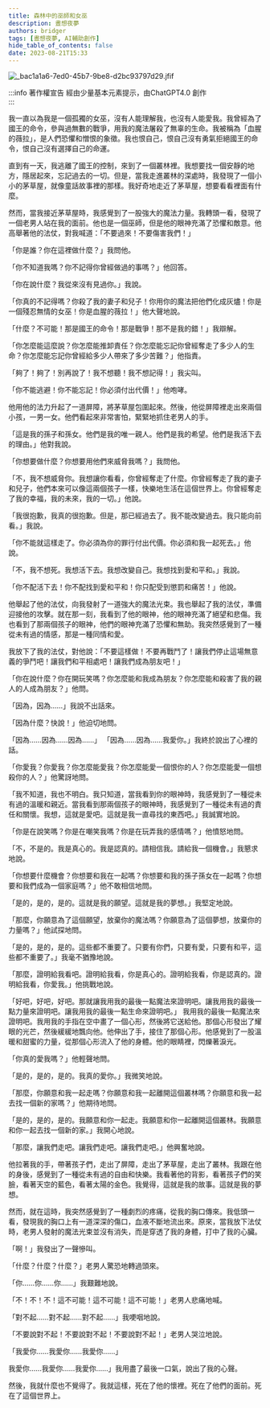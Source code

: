 ```yaml
---
title: 森林中的巫師和女巫
description: 晝想夜夢
authors: bridger
tags: [晝想夜夢, AI輔助創作]
hide_table_of_contents: false
date: 2023-08-21T15:33
---
```


![_bac1a1a6-7ed0-45b7-9be8-d2bc93797d29.jfif](https://e.brid.pw/i/2023/08/21/qlhfva-2.webp)


<!-- truncate -->
:::info 著作權宣告
經由少量基本元素提示，由ChatGPT4.0 創作  
:::


我一直以為我是一個孤獨的女巫，沒有人能理解我，也沒有人能愛我。我曾經為了國王的命令，參與過無數的戰爭，用我的魔法屠殺了無辜的生命。我被稱為「血腥的薇拉」，是人們恐懼和憎恨的象徵。我也恨自己，恨自己沒有勇氣拒絕國王的命令，恨自己沒有選擇自己的命運。

直到有一天，我逃離了國王的控制，來到了一個叢林裡。我想要找一個安靜的地方，隱居起來，忘記過去的一切。但是，當我走進叢林的深處時，我發現了一個小小的茅草屋，就像童話故事裡的那樣。我好奇地走近了茅草屋，想要看看裡面有什麼。

然而，當我接近茅草屋時，我感覺到了一股強大的魔法力量。我轉頭一看，發現了一個老男人站在我的面前。他也是一個巫師，但是他的眼神充滿了恐懼和敵意。他高舉著他的法仗，對我喊道：「不要過來！不要傷害我們！」

「你是誰？你在這裡做什麼？」我問他。

「你不知道我嗎？你不記得你曾經做過的事嗎？」他回答。

「你在說什麼？我從來沒有見過你。」我說。

「你真的不記得嗎？你殺了我的妻子和兒子！你用你的魔法把他們化成灰燼！你是一個殘忍無情的女巫！你是血腥的薇拉！」他大聲地說。

「什麼？不可能！那是國王的命令！那是戰爭！那不是我的錯！」我辯解。

「你怎麼能這麼說？你怎麼能推卸責任？你怎麼能忘記你曾經奪走了多少人的生命？你怎麼能忘記你曾經給多少人帶來了多少苦難？」他指責。

「夠了！夠了！別再說了！我不想聽！我不想記得！」我尖叫。

「你不能逃避！你不能忘記！你必須付出代價！」他咆哮。

他用他的法力升起了一道屏障，將茅草屋包圍起來。然後，他從屏障裡走出來兩個小孩，一男一女。他們看起來非常害怕，緊緊地抓住老男人的手。

「這是我的孫子和孫女。他們是我的唯一親人。他們是我的希望。他們是我活下去的理由。」他對我說。

「你想要做什麼？你想要用他們來威脅我嗎？」我問他。

「不，我不想威脅你。我想讓你看看，你曾經奪走了什麼。你曾經奪走了我的妻子和兒子，他們本來可以像這兩個孩子一樣，快樂地生活在這個世界上。你曾經奪走了我的幸福，我的未來，我的一切。」他說。

「我很抱歉，我真的很抱歉。但是，那已經過去了。我不能改變過去。我只能向前看。」我說。

「你不能就這樣走了。你必須為你的罪行付出代價。你必須和我一起死去。」他說。

「不，我不想死。我想活下去。我想改變自己。我想找到愛和平和。」我說。

「你不配活下去！你不配找到愛和平和！你只配受到懲罰和痛苦！」他說。

他舉起了他的法仗，向我發射了一道強大的魔法光束。我也舉起了我的法仗，準備迎接他的攻擊。就在那一刻，我看到了他的眼神，他的眼神充滿了絕望和悲傷。我也看到了那兩個孩子的眼神，他們的眼神充滿了恐懼和無助。我突然感覺到了一種從未有過的情感，那是一種同情和愛。

我放下了我的法仗，對他說：「不要這樣做！不要再戰鬥了！讓我們停止這場無意義的爭鬥吧！讓我們和平相處吧！讓我們成為朋友吧！」

「你在說什麼？你在開玩笑嗎？你怎麼能和我成為朋友？你怎麼能和殺害了我的親人的人成為朋友？」他問。

「因為，因為……」我說不出話來。

「因為什麼？快說！」他迫切地問。

「因為……因為……因為……」
「因為……因為……我愛你。」我終於說出了心裡的話。

「你愛我？你愛我？你怎麼能愛我？你怎麼能愛一個恨你的人？你怎麼能愛一個想殺你的人？」他驚訝地問。

「我不知道，我也不明白。我只知道，當我看到你的眼神時，我感覺到了一種從未有過的溫暖和親近。當我看到那兩個孩子的眼神時，我感覺到了一種從未有過的責任和關懷。我想，這就是愛吧。這就是我一直尋找的東西吧。」我誠實地說。

「你是在說笑嗎？你是在嘲笑我嗎？你是在玩弄我的感情嗎？」他憤怒地問。

「不，不是的。我是真心的。我是認真的。請相信我。請給我一個機會。」我懇求地說。

「你想要什麼機會？你想要和我在一起嗎？你想要和我的孫子孫女在一起嗎？你想要和我們成為一個家庭嗎？」他不敢相信地問。

「是的，是的，是的。這就是我的願望。這就是我的夢想。」我堅定地說。

「那麼，你願意為了這個願望，放棄你的魔法嗎？你願意為了這個夢想，放棄你的力量嗎？」他試探地問。

「是的，是的，是的。這些都不重要了。只要有你們，只要有愛，只要有和平，這些都不重要了。」我毫不猶豫地說。

「那麼，證明給我看吧。證明給我看，你是真心的。證明給我看，你是認真的。證明給我看，你愛我。」他挑戰地說。

「好吧，好吧，好吧。那就讓我用我的最後一點魔法來證明吧。讓我用我的最後一點力量來證明吧。讓我用我的最後一點生命來證明吧。」
我用我的最後一點魔法來證明吧。我用我的手指在空中畫了一個心形，然後將它送給他。那個心形發出了耀眼的光芒，然後緩緩地飄向他。他伸出了手，接住了那個心形。他感覺到了一股溫暖和甜蜜的力量，從那個心形流入了他的身體。他的眼睛裡，閃爍著淚光。

「你真的愛我嗎？」他輕聲地問。

「是的，是的，是的。我真的愛你。」我微笑地說。

「那麼，你願意和我一起走嗎？你願意和我一起離開這個叢林嗎？你願意和我一起去找一個新的家嗎？」他期待地問。

「是的，是的，是的。我願意和你一起走。我願意和你一起離開這個叢林。我願意和你一起去找一個新的家。」我開心地說。

「那麼，讓我們走吧。讓我們走吧。讓我們走吧。」他興奮地說。

他拉著我的手，帶著孩子們，走出了屏障，走出了茅草屋，走出了叢林。我跟在他的身後，感覺到了一種從未有過的自由和快樂。我看著他的背影，看著孩子們的笑臉，看著天空的藍色，看著太陽的金色。我覺得，這就是我的故事。這就是我的夢想。

然而，就在這時，我突然感覺到了一種劇烈的疼痛，從我的胸口傳來。我低頭一看，發現我的胸口上有一道深深的傷口，血液不斷地流出來。原來，當我放下法仗時，老男人發射的魔法光束並沒有消失，而是穿透了我的身體，打中了我的心臟。

「啊！」我發出了一聲慘叫。

「什麼？什麼？什麼？」老男人驚恐地轉過頭來。

「你……你……你……」我艱難地說。

「不！不！不！這不可能！這不可能！這不可能！」老男人悲痛地喊。

「對不起……對不起……對不起……」我哽咽地說。

「不要說對不起！不要說對不起！不要說對不起！」老男人哭泣地說。

「我愛你……我愛你……我愛你……」

我愛你……我愛你……我愛你……」我用盡了最後一口氣，說出了我的心聲。

然後，我就什麼也不覺得了。我就這樣，死在了他的懷裡。死在了他們的面前。死在了這個世界上。